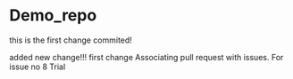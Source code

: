 # Demo_repo


this is the first change commited!


added new change!!!
first change
Associating pull request with issues.
For issue no 8
Trial


